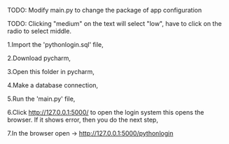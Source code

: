 TODO: Modify main.py to change the package of app configuration

TODO: Clicking "medium" on the text will select "low", have to click on the radio to select middle.

1.Import the 'pythonlogin.sql' file,

2.Download pycharm,

3.Open this folder in pycharm,

4.Make a database connection,

5.Run the 'main.py' file,

6.Click http://127.0.0.1:5000/ to open the login system this opens the browser. If it shows error, then you do the next step,

7.In the browser open ->  http://127.0.0.1:5000/pythonlogin

